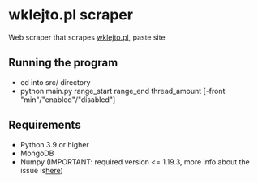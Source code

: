 # wklejto.pl scraper
Web scraper that scrapes [wklejto.pl](https://wklejto.pl/), paste site

## Running the program
- cd into src/ directory
- python main.py range_start range_end thread_amount [-front "min"/"enabled"/"disabled"]

## Requirements
- Python 3.9 or higher
- MongoDB
- Numpy (IMPORTANT: required version <= 1.19.3, more info about the issue is[here](https://developercommunity.visualstudio.com/content/problem/1207405/fmod-after-an-update-to-windows-2004-is-causing-a.html))
